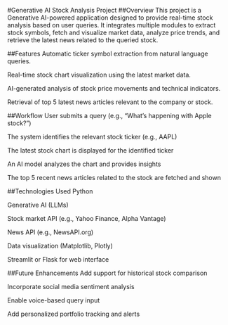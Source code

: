 #Generative AI Stock Analysis Project
##Overview
This project is a Generative AI-powered application designed to provide real-time stock analysis based on user queries. 
It integrates multiple modules to extract stock symbols, fetch and visualize market data, analyze price trends, and retrieve the latest news related to the queried stock.

##Features
Automatic ticker symbol extraction from natural language queries.

Real-time stock chart visualization using the latest market data.

AI-generated analysis of stock price movements and technical indicators.

Retrieval of top 5 latest news articles relevant to the company or stock.

##Workflow
User submits a query (e.g., “What’s happening with Apple stock?”)

The system identifies the relevant stock ticker (e.g., AAPL)

The latest stock chart is displayed for the identified ticker

An AI model analyzes the chart and provides insights

The top 5 recent news articles related to the stock are fetched and shown

##Technologies Used
Python

Generative AI (LLMs)

Stock market API (e.g., Yahoo Finance, Alpha Vantage)

News API (e.g., NewsAPI.org)

Data visualization (Matplotlib, Plotly)

Streamlit or Flask for web interface

##Future Enhancements
Add support for historical stock comparison

Incorporate social media sentiment analysis

Enable voice-based query input

Add personalized portfolio tracking and alerts
